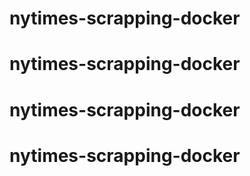 # nytimes-scrapping-docker
# nytimes-scrapping-docker
# nytimes-scrapping-docker
# nytimes-scrapping-docker
